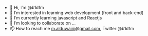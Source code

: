 - 👋 Hi, I’m @b1d1m
- 👀 I’m interested in learning web development (front and back-end)
- 🌱 I’m currently learning javascript and Reactjs
- 💞️ I’m looking to collaborate on ...
- 📫 How to reach me m.alduwairij@gmail.com, Twitter:@b1d1m

<!---
b1d1m/b1d1m is a ✨ special ✨ repository because its `README.md` (this file) appears on your GitHub profile.
You can click the Preview link to take a look at your changes.
--->
